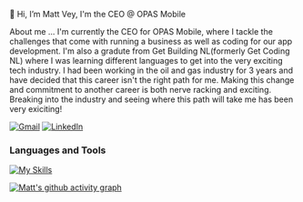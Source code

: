 👋 Hi, I’m Matt Vey, I'm the CEO @ OPAS Mobile 
 
About me ... I'm currently the CEO for OPAS Mobile, where I tackle the challenges that come with running a business as well as coding for our app development. I'm also a gradute from Get Building NL(formerly Get Coding NL) where I was learning different languages to get into the very exciting tech industry. I had been working in the oil and gas industry for 3 years and have decided that this career isn't the right path for me. Making this change and commitment to another career is both nerve racking and exciting. Breaking into the industry and seeing where this path will take me has been very exiciting!

[![Gmail](https://img.shields.io/badge/matt@opasmobile.com-D14836?style=flat&logo=gmail&logoColor=white)](mailto:matt@opasmobile.com) [![LinkedIn](https://img.shields.io/badge/LinkedIn-blue?style=flat&logo=linkedin&logoColor=white)](https://linkedin.com/in/matthew-vey/)

### Languages and Tools
[![My Skills](https://skillicons.dev/icons?i=js,html,css,python,react,nodejs,aws)](https://skillicons.dev)

[![Matt's github activity graph](https://github-readme-activity-graph.vercel.app/graph?username=MattV-NL&theme=github-compact&custom_title=Matt's%20Contributions)](https://github.com/ashutosh00710/github-readme-activity-graph)
